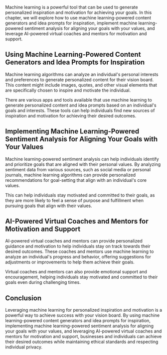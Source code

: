 
Machine learning is a powerful tool that can be used to generate personalized inspiration and motivation for achieving your goals. In this chapter, we will explore how to use machine learning-powered content generators and idea prompts for inspiration, implement machine learning-powered sentiment analysis for aligning your goals with your values, and leverage AI-powered virtual coaches and mentors for motivation and support.

Using Machine Learning-Powered Content Generators and Idea Prompts for Inspiration
----------------------------------------------------------------------------------

Machine learning algorithms can analyze an individual's personal interests and preferences to generate personalized content for their vision board. This content might include images, quotes, and other visual elements that are specifically chosen to inspire and motivate the individual.

There are various apps and tools available that use machine learning to generate personalized content and idea prompts based on an individual's goals and interests. These tools can help individuals find new sources of inspiration and motivation for achieving their desired outcomes.

Implementing Machine Learning-Powered Sentiment Analysis for Aligning Your Goals with Your Values
-------------------------------------------------------------------------------------------------

Machine learning-powered sentiment analysis can help individuals identify and prioritize goals that are aligned with their personal values. By analyzing sentiment data from various sources, such as social media or personal journals, machine learning algorithms can provide personalized recommendations for goal-setting that align with an individual's core values.

This can help individuals stay motivated and committed to their goals, as they are more likely to feel a sense of purpose and fulfillment when pursuing goals that align with their values.

AI-Powered Virtual Coaches and Mentors for Motivation and Support
-----------------------------------------------------------------

AI-powered virtual coaches and mentors can provide personalized guidance and motivation to help individuals stay on track towards their desired outcomes. These coaches and mentors use machine learning to analyze an individual's progress and behavior, offering suggestions for adjustments or improvements to help them achieve their goals.

Virtual coaches and mentors can also provide emotional support and encouragement, helping individuals stay motivated and committed to their goals even during challenging times.

Conclusion
----------

Leveraging machine learning for personalized inspiration and motivation is a powerful way to achieve success with your vision board. By using machine learning-powered content generators and idea prompts for inspiration, implementing machine learning-powered sentiment analysis for aligning your goals with your values, and leveraging AI-powered virtual coaches and mentors for motivation and support, businesses and individuals can achieve their desired outcomes while maintaining ethical standards and respecting individual privacy.
